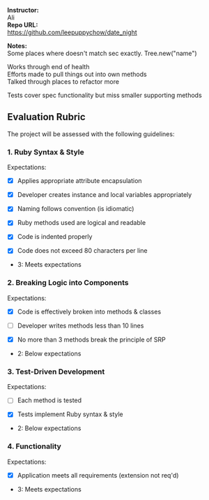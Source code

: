 **Instructor:**   
Ali  
**Repo URL:**  
https://github.com/leepuppychow/date_night  

**Notes:**  
Some places where doesn't match sec exactly.  Tree.new("name")

Works through end of health   
Efforts made to pull things out into own methods  
Talked through places to refactor more  

Tests cover spec functionality but miss smaller supporting methods  

## Evaluation Rubric

The project will be assessed with the following guidelines:

### 1. Ruby Syntax & Style

Expectations:

- [X] Applies appropriate attribute encapsulation  

- [X] Developer creates instance and local variables appropriately

- [X] Naming follows convention (is idiomatic)

- [x] Ruby methods used are logical and readable

- [x] Code is indented properly

- [x] Code does not exceed 80 characters per line  

* 3: Meets expectations

### 2. Breaking Logic into Components

Expectations:

- [x] Code is effectively broken into methods & classes

- [ ] Developer writes methods less than 10 lines

- [x] No more than 3 methods break the principle of SRP

* 2: Below expectations

### 3. Test-Driven Development

Expectations:

- [ ] Each method is tested  

- [x] Tests implement Ruby syntax & style   

* 2: Below expectations


### 4. Functionality

Expectations:

- [x] Application meets all requirements (extension not req'd)

* 3: Meets expectations
